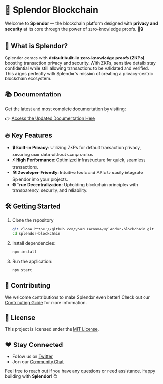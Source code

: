 # 🌟 Splendor Blockchain

Welcome to **Splendor** — the blockchain platform designed with **privacy and security** at its core through the power of zero-knowledge proofs. 🚀🔒

## 🚀 What is Splendor?
Splendor comes with **default built-in zero-knowledge proofs (ZKPs)**, boosting transaction privacy and security. With ZKPs, sensitive details stay confidential while still allowing transactions to be validated and verified. This aligns perfectly with Splendor's mission of creating a privacy-centric blockchain ecosystem.

## 📚 Documentation
Get the latest and most complete documentation by visiting:

👉 [Access the Updated Documentation Here](https://library.splendor.org/)

## 🔥 Key Features
- **🔒 Built-in Privacy**: Utilizing ZKPs for default transaction privacy, securing user data without compromise.
- **⚡ High Performance**: Optimized infrastructure for quick, seamless transactions.
- **🛠 Developer-Friendly**: Intuitive tools and APIs to easily integrate Splendor into your projects.
- **🌐 True Decentralization**: Upholding blockchain principles with transparency, security, and reliability.

## 🛠️ Getting Started
1. Clone the repository:
   ```bash
   git clone https://github.com/yourusername/splendor-blockchain.git
   cd splendor-blockchain
   ```
2. Install dependencies:
   ```bash
   npm install
   ```
3. Run the application:
   ```bash
   npm start
   ```

## 🤝 Contributing
We welcome contributions to make Splendor even better! Check out our [Contributing Guide](https://library.splendor.org/contributing) for more information.

## 📝 License
This project is licensed under the [MIT License](https://opensource.org/licenses/MIT).

## ❤️ Stay Connected
- Follow us on [Twitter](https://twitter.com/splendorblockchain)
- Join our [Community Chat](https://discord.gg/splendorblockchain)

Feel free to reach out if you have any questions or need assistance. Happy building with **Splendor**! 😊

